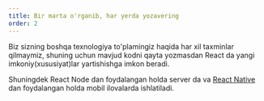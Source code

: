 ```yaml
---
title: Bir marta o'rganib, har yerda yozavering
order: 2
---
```


Biz sizning boshqa texnologiya to'plamingiz haqida har xil taxminlar qilmaymiz, shuning uchun mavjud kodni qayta yozmasdan React da yangi imkoniy(xususiyat)lar yartishishga imkon beradi.

Shuningdek React Node dan foydalangan holda server da va [React Native](https://facebook.github.io/react-native/) dan foydalangan holda mobil ilovalarda  ishlatiladi.